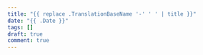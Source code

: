 ```yaml
---
title: "{{ replace .TranslationBaseName '-' ' ' | title }}"
date: "{{ .Date }}"
tags: []
draft: true
comment: true
---
```

